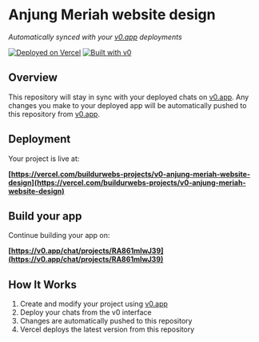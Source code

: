 # Anjung Meriah website design

*Automatically synced with your [v0.app](https://v0.app) deployments*

[![Deployed on Vercel](https://img.shields.io/badge/Deployed%20on-Vercel-black?style=for-the-badge&logo=vercel)](https://vercel.com/buildurwebs-projects/v0-anjung-meriah-website-design)
[![Built with v0](https://img.shields.io/badge/Built%20with-v0.app-black?style=for-the-badge)](https://v0.app/chat/projects/RA861mIwJ39)

## Overview

This repository will stay in sync with your deployed chats on [v0.app](https://v0.app).
Any changes you make to your deployed app will be automatically pushed to this repository from [v0.app](https://v0.app).

## Deployment

Your project is live at:

**[https://vercel.com/buildurwebs-projects/v0-anjung-meriah-website-design](https://vercel.com/buildurwebs-projects/v0-anjung-meriah-website-design)**

## Build your app

Continue building your app on:

**[https://v0.app/chat/projects/RA861mIwJ39](https://v0.app/chat/projects/RA861mIwJ39)**

## How It Works

1. Create and modify your project using [v0.app](https://v0.app)
2. Deploy your chats from the v0 interface
3. Changes are automatically pushed to this repository
4. Vercel deploys the latest version from this repository
